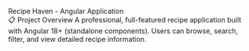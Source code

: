 Recipe Haven - Angular Application
<br>
📋 Project Overview
A professional, full-featured recipe application built with Angular 18+ (standalone components). Users can browse, search, filter, and view detailed recipe information.
